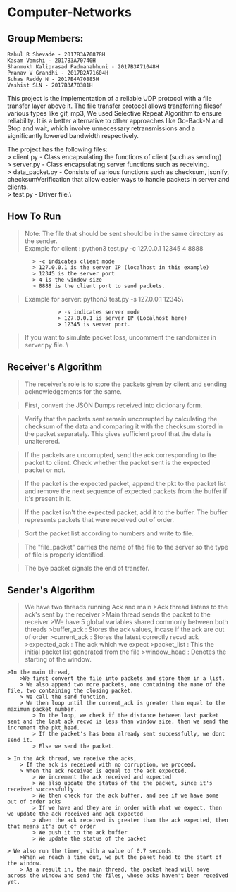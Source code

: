 # Computer-Networks

## Group Members:

	Rahul R Shevade - 2017B3A70878H
	Kasam Vamshi - 2017B3A70740H
	Shanmukh Kaliprasad Padmanabhuni - 2017B3A71048H
	Pranav V Grandhi - 2017B2A71604H
	Suhas Reddy N - 2017B4A70885H
	Vashist SLN - 2017B3A70381H


This project is the implementation of a reliable UDP protocol with a file transfer layer above it. The file transfer protocol allows transferring filesof various types like gif, mp3, We used Selective Repeat Algorithm to ensure reliability. It is a better alternative to other approaches like Go-Back-N and Stop and wait, which involve unnecessary retransmissions and a significantly lowered bandwidth respectively.

The project has the following files:\
	> client.py - Class encapsulating the functions of client (such as sending)\
	> server.py - Class encapsulating server functions such as receiving.\
	> data_packet.py - Consists of various functions such as checksum, jsonify, checksumVerification that allow easier ways to handle packets in server and clients.\
	> test.py - Driver file.\

How To Run
----------
> Note: The file that should be sent should be in the same directory as the sender. \
> Example for client : python3 test.py -c 127.0.0.1 12345 4 8888
 			
 			> -c indicates client mode
 			> 127.0.0.1 is the server IP (localhost in this example)
 			> 12345 is the server port
 			> 4 is the window size
 			> 8888 is the client port to send packets.


> Example for server: python3 test.py -s 127.0.0.1 12345\
					
					> -s indicates server mode
					> 127.0.0.1 is server IP (Localhost here)
					> 12345 is server port.
> If you want to simulate packet loss, uncomment the randomizer in server.py file. \

Receiver's Algorithm
--------------------

> The receiver's role is to store the packets given by client and sending acknowledgements for the same.

> First, convert the JSON Dumps received into dictionary form.

> Verify that the packets sent remain uncorrupted by calculating the checksum of the data and comparing it with the checksum stored in the packet separately. This gives sufficient proof that the data is unalterered.

> If the packets are uncorrupted, send the ack corresponding to the packet to client. Check whether the packet sent is the expected packet or not.

> If the packet is the expected packet, append the pkt to the packet list and remove the next sequence of expected packets from the buffer if it's present in it.

> If the packet isn't the expected packet, add it to the buffer. The buffer represents packets that were received out of order.

> Sort the packet list according to numbers and write to file. 

> The "file_packet" carries the name of the file to the server so the type of file is properly identified.

> The bye packet signals the end of transfer. 

Sender's Algorithm
-------------------

>We have two threads running Ack and main
	>Ack thread listens to the ack's sent by the receiver
	>Main thread sends the packet to the receiver
	>We have 5 global variables shared commonly between both threads
		>buffer_ack	: Stores the ack values, incase if the ack are out of order 
		>current_ack	: Stores the latest correctly recvd ack
		>expected_ack	: The ack which we expect
		>packet_list	: This the initial packet list generated from the file
		>window_head	: Denotes the starting of the window.

	>In the main thread, 
		>We first convert the file into packets and store them in a list.
		> We also append two more packets, one containing the name of the file, two containing the closing packet.
		> We call the send function.
		> We then loop until the current_ack is greater than equal to the maximum packet number.
			> In the loop, we check if the distance between last packet sent and the last ack recvd is less than window size, then we send the increment the pkt_head.
			> If the packet's has been already sent successfully, we dont send it.
			> Else we send the packet.

	> In the Ack thread, we receive the acks,
		> If the ack is received with no corruption, we proceed.
		> When the ack received is equal to the ack expected.
			> We increment the ack received and expected
			> We also update the status of the the packet, since it's received successfully.
			> We then check for the ack buffer, and see if we have some out of order acks
			> If we have and they are in order with what we expect, then we update the ack received and ack expected
		    > When the ack received is greater than the ack expected, then that means it's out of order
			> We push it to the ack buffer
			> We update the status of the packet

	> We also run the timer, with a value of 0.7 seconds.
		>When we reach a time out, we put the paket head to the start of the window.
		> As a result in, the main thread, the packet head will move across the window and send the files, whose acks haven't been received yet.
